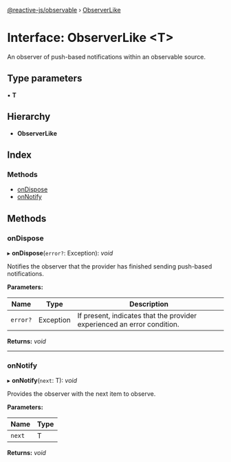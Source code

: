 [@reactive-js/observable](../README.md) › [ObserverLike](observerlike.md)

# Interface: ObserverLike <**T**>

An observer of push-based notifications within an observable source.

## Type parameters

▪ **T**

## Hierarchy

* **ObserverLike**

## Index

### Methods

* [onDispose](observerlike.md#ondispose)
* [onNotify](observerlike.md#onnotify)

## Methods

###  onDispose

▸ **onDispose**(`error?`: Exception): *void*

Notifies the observer that the provider has finished sending push-based notifications.

**Parameters:**

Name | Type | Description |
------ | ------ | ------ |
`error?` | Exception | If present, indicates that the provider experienced an error condition.  |

**Returns:** *void*

___

###  onNotify

▸ **onNotify**(`next`: T): *void*

Provides the observer with the next item to observe.

**Parameters:**

Name | Type |
------ | ------ |
`next` | T |

**Returns:** *void*
